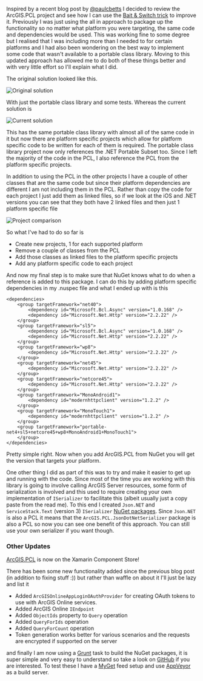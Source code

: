 ﻿Inspired by a recent blog post by [@paulcbetts](https://twitter.com/paulcbetts) I decided to review the ArcGIS.PCL project and see how I can use the [Bait & Switch trick](http://log.paulbetts.org/the-bait-and-switch-pcl-trick/) to improve it. Previously I was just using the all in approach to package up the functionality so no matter what platform you were targeting, the same code and dependencies would be used. This was working fine to some degree but I realised that I was including more than I needed to for certain platforms and I had also been wondering on the best way to implement some code that wasn't available to a portable class library. Moving to this updated approach has allowed me to do both of these things better and with very little effort so I'll explain what I did.

The original solution looked like this.

<img src="/Assets/arcgispclsolution original.png" alt="Original solution" class="pure-img"/>

With just the portable class library and some tests. Whereas the current solution is

<img src="/Assets/arcgispclsolution current.png" alt="Current solution" class="pure-img"/>

This has the same portable class library with almost all of the same code in it but now there are platform specific projects which allow for platform specific code to be written for each of them is required. The portable class library project now only references the .NET Portable Subset too. Since I left the majority of the code in the PCL, I also reference the PCL from the platform specific projects.

In addition to using the PCL in the other projects I have a couple of other classes that are the same code but since their platform dependencies are different I am not including them in the PCL. Rather than copy the code for each project I just add them as linked files, so if we look at the iOS and .NET versions you can see that they both have 2 linked files and then just 1 platform specific file

<img src="/Assets/arcgispcl project comp.png" alt="Project comparison" class="pure-img"/>

So what I've had to do so far is 

 - Create new projects, 1 for each supported platform
 - Remove a couple of classes from the PCL
 - Add those classes as linked files to the platform specific projects
 - Add any platform specific code to each project

And now my final step is to make sure that NuGet knows what to do when a reference is added to this package. I can do this by adding platform specific dependencies in my .nuspec file and what I ended up with is this

<pre><code>&lt;dependencies&gt;
	&lt;group targetFramework="net40"&gt;
		&lt;dependency id="Microsoft.Bcl.Async" version="1.0.168" /&gt;
		&lt;dependency id="Microsoft.Net.Http" version="2.2.22" /&gt;
	&lt;/group&gt;
	&lt;group targetFramework="sl5"&gt;
		&lt;dependency id="Microsoft.Bcl.Async" version="1.0.168" /&gt;
		&lt;dependency id="Microsoft.Net.Http" version="2.2.22" /&gt;
	&lt;/group&gt;
	&lt;group targetFramework="wp8"&gt;
		&lt;dependency id="Microsoft.Net.Http" version="2.2.22" /&gt;
	&lt;/group&gt;
	&lt;group targetFramework="net45"&gt;
		&lt;dependency id="Microsoft.Net.Http" version="2.2.22" /&gt;
	&lt;/group&gt;
	&lt;group targetFramework="netcore45"&gt;
		&lt;dependency id="Microsoft.Net.Http" version="2.2.22" /&gt;
	&lt;/group&gt;
	&lt;group targetFramework="MonoAndroid1"&gt;
		&lt;dependency id="modernhttpclient" version="1.2.2" /&gt;
	&lt;/group&gt;
	&lt;group targetFramework="MonoTouch1"&gt;
		&lt;dependency id="modernhttpclient" version="1.2.2" /&gt;
	&lt;/group&gt;
	&lt;group targetFramework="portable-net4+sl5+netcore45+wp8+MonoAndroid1+MonoTouch1"&gt;
	&lt;/group&gt;
&lt;/dependencies&gt;</code></pre>

Pretty simple right. Now when you add ArcGIS.PCL from NuGet you will get the version that targets your platform.

One other thing I did as part of this was to try and make it easier to get up and running with the code. Since most of the time you are working with this library is going to involve calling ArcGIS Server resources, some form of serialization is involved and this used to require creating your own implementation of `ISerializer` to facilitate this (albeit usually just a copy paste from the read me). To this end I created `Json.NET` and `ServiceStack.Text` (version 3) `ISerializer` [NuGet packages](https://www.nuget.org/packages?q=arcgis.pcl). Since `Json.NET` is also a PCL it means that the `ArcGIS.PCL.JsonDotNetSerializer` package is also a PCL so now you can see one benefit of this approach. You can still use your own serializer if you want though.

### Other Updates

[ArcGIS.PCL](https://components.xamarin.com/view/arcgis.pcl) is now on the Xamarin Component Store!

There has been some new functionality added since the previous blog post (in addition to fixing stuff :)) but rather than waffle on about it I'll just be lazy and list it 

 - Added `ArcGISOnlineAppLoginOAuthProvider` for creating OAuth tokens to use with ArcGIS Online services.
 - Added ArcGIS Online `IEndpoint`
 - Added `ObjectIds` property to `Query` operation
 - Added `QueryForIds` operation
 - Added `QueryForCount` operation
 - Token generation works better for various scenarios and the requests are encrypted if supported on the server

and finally I am now using a [Grunt](http://gruntjs.com/) task to build the NuGet packages, it is super simple and very easy to understand so take a look on [GitHub](https://github.com/davetimmins/ArcGIS.PCL/blob/master/gruntfile.js) if you are interested. To test these I have a [MyGet](https://www.myget.org/) feed setup and use [AppVeyor](https://ci.appveyor.com) as a build server.